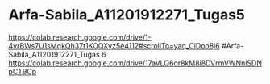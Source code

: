 # Arfa-Sabila_A11201912271_Tugas5
https://colab.research.google.com/drive/1-4vrBWs7U1sMqkQh37t1KOQXyz5e4112#scrollTo=yaq_CiDoo8j6
#Arfa-Sabila_A11201912271_Tugas 6
https://colab.research.google.com/drive/17aVLQ6or8kM8i8DVrmVWNnlSDNpCT9Cp
